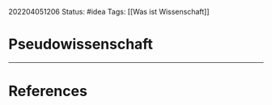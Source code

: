 202204051206
Status: #idea
Tags: [[Was ist Wissenschaft]]

# Pseudowissenschaft



___
# References
